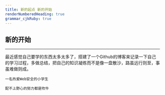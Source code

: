 ```yaml
---
title: 新的起点 新的开始 
renderNumberedHeading: true
grammar_cjkRuby: true
---
```



##  新的开始

----------------------

最近感觉自己要学的东西太多太多了，搭建了一个Github的博客来记录一下自己的学习过程，多做总结，把自己的知识凝练而不是像一盘散沙，路虽远行则至，事虽难做则成。


```
一名热爱Web安全的小学生

配不上野心的努力都是吹牛
```

